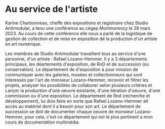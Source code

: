 # Au service de l'artiste
Karine Charbonneau, cheffe des expositions et registraire chez Studio Antimodular, a tenu une conférence au cégep Montmorency le 28 mars 2023. Au cours de cette conférence elle nous a parlé de la logistique de gestion de collection et de mise en exposition de la production d'un artiste en art numérique.

Les membres de Studio Antimodular travaillent tous au service d'une personne, d'un artiste : Rafael Lozano-Hemmer. Il y a 3 départements principaux, les déartements d'exposition, de RnD et de succession (ou conservation). Le département de d'exposition à pour mission de communiquer avec les galeries, musées et collectionneurs qui sont interessés par l'art de monsieur Lozano-Hemmer, recevoir et filtrer les projets, analyser les possibilités de collaborer selon plusieurs critères et Lançer la production d'une oeuvre existante, d'une itération d'oeuvre, d'une commission ou d'une exposition. Le département de Rnd (recherche et développement), lui dois faire en sorte que Rafael Lozano-Hemmer ait accès au matériel dont il a besoin pour son art. Le département de succession se doit de documenter chaque oeuvre de monsieur Lozano-Hemmer, pour cela, c'est ce département qui est le plus pertinent a mon cours de documentation multimédia.
